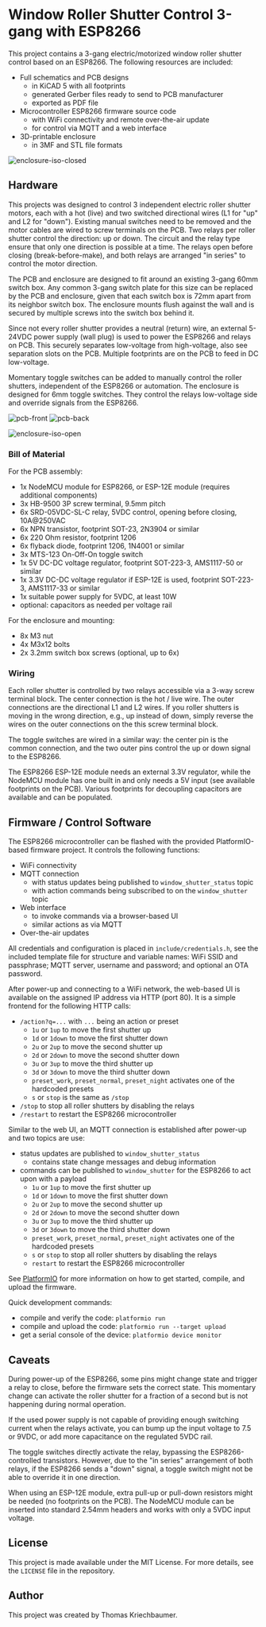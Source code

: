 # Window Roller Shutter Control 3-gang with ESP8266

This project contains a 3-gang electric/motorized window roller shutter control
based on an ESP8266. The following resources are included:

* Full schematics and PCB designs
  * in KiCAD 5 with all footprints
  * generated Gerber files ready to send to PCB manufacturer
  * exported as PDF file
* Microcontroller ESP8266 firmware source code
  * with WiFi connectivity and remote over-the-air update
  * for control via MQTT and a web interface
* 3D-printable enclosure
  * in 3MF and STL file formats

![enclosure-iso-closed](renderings/enclosure-iso-closed.png)

## Hardware

This projects was designed to control 3 independent electric roller shutter
motors, each with a hot (live) and two switched directional wires (L1 for "up"
and L2 for "down"). Existing manual switches need to be removed and the motor
cables are wired to screw terminals on the PCB. Two relays per roller shutter
control the direction: up or down. The circuit and the relay type ensure that
only one direction is possible at a time. The relays open before closing
(break-before-make), and both relays are arranged "in series" to control the
motor direction.

The PCB and enclosure are designed to fit around an existing 3-gang 60mm switch
box. Any common 3-gang switch plate for this size can be replaced by the PCB and
enclosure, given that each switch box is 72mm apart from its neighbor switch
box. The enclosure mounts flush against the wall and is secured by multiple
screws into the switch box behind it.

Since not every roller shutter provides a neutral (return) wire, an external
5-24VDC power supply (wall plug) is used to power the ESP8266 and relays on PCB.
This securely separates low-voltage from high-voltage, also see separation slots
on the PCB. Multiple footprints are on the PCB to feed in DC low-voltage.

Momentary toggle switches can be added to manually control the roller shutters,
independent of the ESP8266 or automation. The enclosure is designed for 6mm
toggle switches. They control the relays low-voltage side and override signals
from the ESP8266.

![pcb-front](renderings/pcb-front.png)
![pcb-back](renderings/pcb-back.png)

![enclosure-iso-open](renderings/enclosure-iso-open.png)

### Bill of Material

For the PCB assembly:

* 1x NodeMCU module for ESP8266, or ESP-12E module (requires additional components)
* 3x HB-9500 3P screw terminal, 9.5mm pitch
* 6x SRD-05VDC-SL-C relay, 5VDC control, opening before closing, 10A@250VAC
* 6x NPN transistor, footprint SOT-23, 2N3904 or similar
* 6x 220 Ohm resistor, footprint 1206
* 6x flyback diode, footprint 1206, 1N4001 or similar
* 3x MTS-123 On-Off-On toggle switch
* 1x 5V DC-DC voltage regulator, footprint SOT-223-3, AMS1117-50 or similar
* 1x 3.3V DC-DC voltage regulator if ESP-12E is used, footprint SOT-223-3, AMS1117-33 or similar
* 1x suitable power supply for 5VDC, at least 10W
* optional: capacitors as needed per voltage rail

For the enclosure and mounting:

* 8x M3 nut
* 4x M3x12 bolts
* 2x 3.2mm switch box screws (optional, up to 6x)

### Wiring

Each roller shutter is controlled by two relays accessible via a 3-way screw
terminal block. The center connection is the hot / live wire. The outer
connections are the directional L1 and L2 wires. If you roller shutters is
moving in the wrong direction, e.g., up instead of down, simply reverse the
wires on the outer connections on the this screw terminal block.

The toggle switches are wired in a similar way: the center pin is the common
connection, and the two outer pins control the up or down signal to the ESP8266.

The ESP8266 ESP-12E module needs an external 3.3V regulator, while the NodeMCU
module has one built in and only needs a 5V input (see available footprints on
the PCB). Various footprints for decoupling capacitors are available and can be
populated.

## Firmware / Control Software

The ESP8266 microcontroller can be flashed with the provided PlatformIO-based
firmware project. It controls the following functions:

* WiFi connectivity
* MQTT connection
  * with status updates being published to `window_shutter_status` topic
  * with action commands being subscribed to on the `window_shutter` topic
* Web interface
  * to invoke commands via a browser-based UI
  * similar actions as via MQTT
* Over-the-air updates

All credentials and configuration is placed in `include/credentials.h`, see the
included template file for structure and variable names: WiFi SSID and
passphrase; MQTT server, username and password; and optional an OTA password.

After power-up and connecting to a WiFi network, the web-based UI is available
on the assigned IP address via HTTP (port 80). It is a simple frontend for the
following HTTP calls:

* `/action?q=...` with `...` being an action or preset
  * `1u` or `1up` to move the first shutter up
  * `1d` or `1down` to move the first shutter down
  * `2u` or `2up` to move the second shutter up
  * `2d` or `2down` to move the second shutter down
  * `3u` or `3up` to move the third shutter up
  * `3d` or `3down` to move the third shutter down
  * `preset_work`, `preset_normal`, `preset_night` activates one of the hardcoded presets
  * `s` or `stop` is the same as `/stop`
* `/stop` to stop all roller shutters by disabling the relays
* `/restart` to restart the ESP8266 microcontroller

Similar to the web UI, an MQTT connection is established after power-up and two
topics are use:

* status updates are published to `window_shutter_status`
  * contains state change messages and debug information
* commands can be published to `window_shutter` for the ESP8266 to act upon with a payload
  * `1u` or `1up` to move the first shutter up
  * `1d` or `1down` to move the first shutter down
  * `2u` or `2up` to move the second shutter up
  * `2d` or `2down` to move the second shutter down
  * `3u` or `3up` to move the third shutter up
  * `3d` or `3down` to move the third shutter down
  * `preset_work`, `preset_normal`, `preset_night` activates one of the hardcoded presets
  * `s` or `stop` to stop all roller shutters by disabling the relays
  * `restart` to restart the ESP8266 microcontroller

See [PlatformIO](https://platformio.org/) for more information on how to get
started, compile, and upload the firmware.

Quick development commands:

* compile and verify the code: `platformio run`
* compile and upload the code: `platformio run --target upload`
* get a serial console of the device: `platformio device monitor`

## Caveats

During power-up of the ESP8266, some pins might change state and trigger a relay
to close, before the firmware sets the correct state. This momentary change can
activate the roller shutter for a fraction of a second but is not happening
during normal operation.

If the used power supply is not capable of providing enough switching current
when the relays activate, you can bump up the input voltage to 7.5 or 9VDC, or
add more capacitance on the regulated 5VDC rail.

The toggle switches directly activate the relay, bypassing the
ESP8266-controlled transistors. However, due to the "in series" arrangement of
both relays, if the ESP8266 sends a "down" signal, a toggle switch might not be
able to override it in one direction.

When using an ESP-12E module, extra pull-up or pull-down resistors might be
needed (no footprints on the PCB). The NodeMCU module can be inserted into
standard 2.54mm headers and works with only a 5VDC input voltage.

## License

This project is made available under the MIT License. For more details, see the
``LICENSE`` file in the repository.

## Author

This project was created by Thomas Kriechbaumer.
